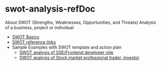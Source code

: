 # swot-analysis-refDoc

About SWOT (Strengths, Weaknesses, Opportunities, and Threats) Analysis of a business, project or individual

- [SWOT Basics](./swot-analysis/what-is-swot.md)
- [SWOT reference links](./swot-analysis/swot-ref-links.md)
- Sample Examples with SWOT template and action plan
  - [SWOT analysis of SSE/Frontend developer role](./swot-analysis/sseRole-swot.md)
  - [SWOT analysis of Stock market professional trader, investor](./swot-analysis/proTrader.md)
